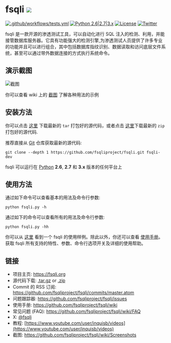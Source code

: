 # fsqli ![](https://i.imgur.com/fe85aVR.png)

[![.github/workflows/tests.yml](https://github.com/fsqliproject/fsqli/actions/workflows/tests.yml/badge.svg)](https://github.com/fsqliproject/fsqli/actions/workflows/tests.yml) [![Python 2.6|2.7|3.x](https://img.shields.io/badge/python-2.6|2.7|3.x-yellow.svg)](https://www.python.org/) [![License](https://img.shields.io/badge/license-GPLv2-red.svg)](https://raw.githubusercontent.com/fsqliproject/fsqli/master/LICENSE) [![Twitter](https://img.shields.io/badge/twitter-@fsqli-blue.svg)](https://twitter.com/fsqli)

fsqli 是一款开源的渗透测试工具，可以自动化进行 SQL 注入的检测、利用，并能接管数据库服务器。它具有功能强大的检测引擎,为渗透测试人员提供了许多专业的功能并且可以进行组合，其中包括数据库指纹识别、数据读取和访问底层文件系统，甚至可以通过带外数据连接的方式执行系统命令。

## 演示截图

![截图](https://raw.github.com/wiki/fsqliproject/fsqli/images/fsqli_screenshot.png)

你可以查看 wiki 上的 [截图](https://github.com/fsqliproject/fsqli/wiki/Screenshots) 了解各种用法的示例

## 安装方法

你可以点击 [这里](https://github.com/fsqliproject/fsqli/tarball/master) 下载最新的 `tar` 打包好的源代码，或者点击 [这里](https://github.com/fsqliproject/fsqli/zipball/master)下载最新的 `zip` 打包好的源代码.

推荐直接从 [Git](https://github.com/fsqliproject/fsqli) 仓库获取最新的源代码:

    git clone --depth 1 https://github.com/fsqliproject/fsqli.git fsqli-dev

fsqli 可以运行在 [Python](https://www.python.org/download/) **2.6**, **2.7** 和 **3.x** 版本的任何平台上

## 使用方法

通过如下命令可以查看基本的用法及命令行参数:

    python fsqli.py -h

通过如下的命令可以查看所有的用法及命令行参数:

    python fsqli.py -hh

你可以从 [这里](https://asciinema.org/a/46601) 看到一个 fsqli 的使用样例。除此以外，你还可以查看 [使用手册](https://github.com/fsqliproject/fsqli/wiki/Usage)。获取 fsqli 所有支持的特性、参数、命令行选项开关及详细的使用帮助。

## 链接

- 项目主页: https://fsqli.org
- 源代码下载: [.tar.gz](https://github.com/fsqliproject/fsqli/tarball/master) or [.zip](https://github.com/fsqliproject/fsqli/zipball/master)
- Commit 的 RSS 订阅: https://github.com/fsqliproject/fsqli/commits/master.atom
- 问题跟踪器: https://github.com/fsqliproject/fsqli/issues
- 使用手册: https://github.com/fsqliproject/fsqli/wiki
- 常见问题 (FAQ): https://github.com/fsqliproject/fsqli/wiki/FAQ
- X: [@fsqli](https://twitter.com/fsqli)
- 教程: [https://www.youtube.com/user/inquisb/videos](https://www.youtube.com/user/inquisb/videos)
- 截图: https://github.com/fsqliproject/fsqli/wiki/Screenshots
